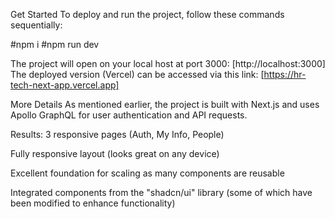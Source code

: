 Get Started
To deploy and run the project, follow these commands sequentially:

#npm i
#npm run dev

The project will open on your local host at port 3000: [http://localhost:3000]
The deployed version (Vercel) can be accessed via this link: [https://hr-tech-next-app.vercel.app]

More Details
As mentioned earlier, the project is built with Next.js and uses Apollo GraphQL for user authentication and API requests.

Results:
3 responsive pages (Auth, My Info, People)

Fully responsive layout (looks great on any device)

Excellent foundation for scaling as many components are reusable

Integrated components from the "shadcn/ui" library (some of which have been modified to enhance functionality)
